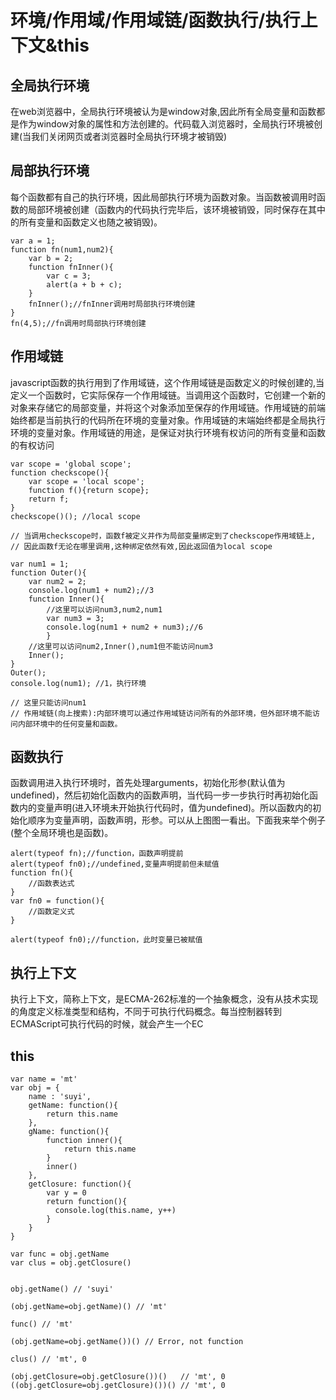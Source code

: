 # 环境/作用域/作用域链/函数执行/执行上下文&this

## 全局执行环境

在web浏览器中，全局执行环境被认为是window对象,因此所有全局变量和函数都是作为window对象的属性和方法创建的。代码载入浏览器时，全局执行环境被创建\(当我们关闭网页或者浏览器时全局执行环境才被销毁\)

## 局部执行环境

每个函数都有自己的执行环境，因此局部执行环境为函数对象。当函数被调用时函数的局部环境被创建（函数内的代码执行完毕后，该环境被销毁，同时保存在其中的所有变量和函数定义也随之被销毁\)。

```
var a = 1;
function fn(num1,num2){
    var b = 2;
    function fnInner(){
        var c = 3;
        alert(a + b + c);
    }
    fnInner();//fnInner调用时局部执行环境创建
}
fn(4,5);//fn调用时局部执行环境创建
```

## 作用域链

javascript函数的执行用到了作用域链，这个作用域链是函数定义的时候创建的,当定义一个函数时，它实际保存一个作用域链。当调用这个函数时，它创建一个新的对象来存储它的局部变量，并将这个对象添加至保存的作用域链。作用域链的前端始终都是当前执行的代码所在环境的变量对象。作用域链的末端始终都是全局执行环境的变量对象。作用域链的用途，是保证对执行环境有权访问的所有变量和函数的有权访问

```
var scope = 'global scope';
function checkscope(){
    var scope = 'local scope';
    function f(){return scope};
    return f;
}
checkscope()(); //local scope

// 当调用checkscope时，函数f被定义并作为局部变量绑定到了checkscope作用域链上,
// 因此函数f无论在哪里调用,这种绑定依然有效,因此返回值为local scope
```

```
var num1 = 1;
function Outer(){
    var num2 = 2;
    console.log(num1 + num2);//3
    function Inner(){
        //这里可以访问num3,num2,num1
        var num3 = 3;
        console.log(num1 + num2 + num3);//6
        }
    //这里可以访问num2,Inner(),num1但不能访问num3
    Inner();
}
Outer();
console.log(num1); //1，执行环境

// 这里只能访问num1
// 作用域链(向上搜索):内部环境可以通过作用域链访问所有的外部环境，但外部环境不能访问内部环境中的任何变量和函数。
```

## 函数执行

函数调用进入执行环境时，首先处理arguments，初始化形参\(默认值为undefined\)，然后初始化函数内的函数声明，当代码一步一步执行时再初始化函数内的变量声明\(进入环境未开始执行代码时，值为undefined\)。所以函数内的初始化顺序为变量声明，函数声明，形参。可以从上图图一看出。下面我来举个例子\(整个全局环境也是函数\)。

```
alert(typeof fn);//function，函数声明提前
alert(typeof fn0);//undefined,变量声明提前但未赋值
function fn(){
    //函数表达式
}
var fn0 = function(){
    //函数定义式
}

alert(typeof fn0);//function，此时变量已被赋值
```

## 执行上下文

执行上下文，简称上下文，是ECMA-262标准的一个抽象概念，没有从技术实现的角度定义标准类型和结构，不同于可执行代码概念。每当控制器转到ECMAScript可执行代码的时候，就会产生一个EC

## this

```
var name = 'mt'
var obj = {
    name : 'suyi',
    getName: function(){
        return this.name
    },
    gName: function(){
        function inner(){
            return this.name
        }        
        inner()
    },
    getClosure: function(){
        var y = 0
        return function(){
          console.log(this.name, y++)
        }
    }    
}

var func = obj.getName
var clus = obj.getClosure()


obj.getName() // 'suyi'

(obj.getName=obj.getName)() // 'mt'

func() // 'mt'

(obj.getName=obj.getName())() // Error, not function

clus() // 'mt', 0

(obj.getClosure=obj.getClosure())()   // 'mt', 0
((obj.getClosure=obj.getClosure)())() // 'mt', 0
```



